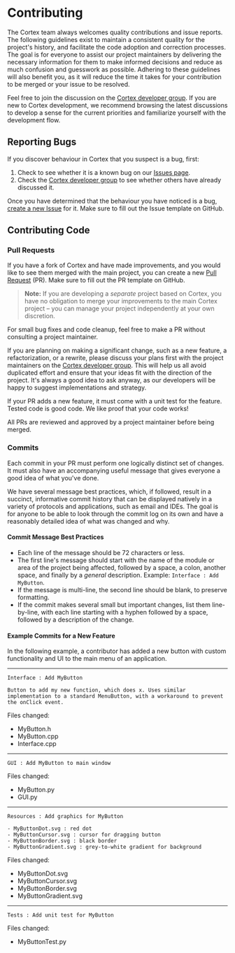 # Contributing #

The Cortex team always welcomes quality contributions and issue reports. The following guidelines exist to maintain a consistent quality for the project's history, and facilitate the code adoption and correction processes. The goal is for everyone to assist our project maintainers by delivering the necessary information for them to make informed decisions and reduce as much confusion and guesswork as possible. Adhering to these guidelines will also benefit you, as it will reduce the time it takes for your contribution to be merged or your issue to be resolved.

Feel free to join the discussion on the [Cortex developer group](https://groups.google.com/group/cortexdev). If you are new to Cortex development, we recommend browsing the latest discussions to develop a sense for the current priorities and familiarize yourself with the development flow.


## Reporting Bugs ##

If you discover behaviour in Cortex that you suspect is a bug, first:

1. Check to see whether it is a known bug on our [Issues page](https://github.com/ImageEngine/cortex/issues).
2. Check the [Cortex developer group](https://groups.google.com/group/cortexdev) to see whether others have already discussed it.

Once you have determined that the behaviour you have noticed is a bug, [create a new Issue](https://github.com/ImageEngine/cortex/issues/new) for it. Make sure to fill out the Issue template on GitHub.


## Contributing Code ##

### Pull Requests ###

If you have a fork of Cortex and have made improvements, and you would like to see them merged with the main project, you can create a new [Pull Request](https://github.com/ImageEngine/cortex/pulls) (PR). Make sure to fill out the PR template on GitHub.

> **Note:** If you are developing a _separate_ project based on Cortex, you have no obligation to merge your improvements to the main Cortex project – you can manage your project independently at your own discretion.

For small bug fixes and code cleanup, feel free to make a PR without consulting a project maintainer.

If you are planning on making a significant change, such as a new feature, a refactorization, or a rewrite, please discuss your plans first with the project maintainers on the [Cortex developer group](https://groups.google.com/group/cortexdev). This will help us all avoid duplicated effort and ensure that your ideas fit with the direction of the project. It's always a good idea to ask anyway, as our developers will be happy to suggest implementations and strategy.

If your PR adds a new feature, it must come with a unit test for the feature. Tested code is good code. We like proof that your code works!

All PRs are reviewed and approved by a project maintainer before being merged.


### Commits ###

Each commit in your PR must perform one logically distinct set of changes. It must also have an accompanying useful message that gives everyone a good idea of what you've done.

We have several message best practices, which, if followed, result in a succinct, informative commit history that can be displayed natively in a variety of protocols and applications, such as email and IDEs. The goal is for anyone to be able to look through the commit log on its own and have a reasonably detailed idea of what was changed and why.


#### Commit Message Best Practices ####

- Each line of the message should be 72 characters or less.
- The first line's message should start with the name of the module or area of the project being affected, followed by a space, a colon, another space, and finally by a _general_ description. Example: `Interface : Add MyButton`.
- If the message is multi-line, the second line should be blank, to preserve formatting.
- If the commit makes several small but important changes, list them line-by-line, with each line starting with a hyphen followed by a space, followed by a description of the change.


#### Example Commits for a New Feature ####

In the following example, a contributor has added a new button with custom functionality and UI to the main menu of an application.

------

```
Interface : Add MyButton

Button to add my new function, which does x. Uses similar  
implementation to a standard MenuButton, with a workaround to prevent  
the onClick event.
```

Files changed:
- MyButton.h
- MyButton.cpp
- Interface.cpp

------

```
GUI : Add MyButton to main window
```

Files changed:
- MyButton.py
- GUI.py


------

```
Resources : Add graphics for MyButton

- MyButtonDot.svg : red dot
- MyButtonCursor.svg : cursor for dragging button
- MyButtonBorder.svg : black border
- MyButtonGradient.svg : grey-to-white gradient for background
```

Files changed:
- MyButtonDot.svg
- MyButtonCursor.svg
- MyButtonBorder.svg
- MyButtonGradient.svg


------

```
Tests : Add unit test for MyButton
```

Files changed:
- MyButtonTest.py

